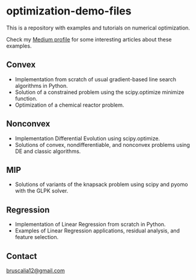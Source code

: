 # optimization-demo-files
This is a repository with examples and tutorials on numerical optimization.

Check my [Medium profile](https://medium.com/@bruscalia12) for some interesting articles about these examples.

## Convex

- Implementation from scratch of usual gradient-based line search algorithms in Python.
- Solution of a constrained problem using the scipy.optimize minimize function.
- Optimization of a chemical reactor problem.

## Nonconvex

- Implementation Differential Evolution using scipy.optimize.
- Solutions of convex, nondifferentiable, and nonconvex problems using DE and classic algorithms.

## MIP

- Solutions of variants of the knapsack problem using scipy and pyomo with the GLPK solver.

## Regression

- Implementation of Linear Regression from scratch in Python.
- Examples of Linear Regression applications, residual analysis, and feature selection.

## Contact
bruscalia12@gmail.com
